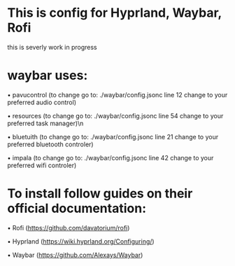 # This is config for Hyprland, Waybar, Rofi
this is severly work in progress


# waybar uses:
  • pavucontrol (to change go to: ./waybar/config.jsonc line 12 change to your preferred audio control)

  • resources (to change go to: ./waybar/config.jsonc line 54 change to your preferred task manager)\n
 
  • bluetuith (to change go to: ./waybar/config.jsonc line 21 change to your preferred bluetooth controler)
 
  • impala (to change go to: ./waybar/config.jsonc line 42 change to your preferred wifi controler)


# To install follow guides on their official documentation:
  • Rofi (https://github.com/davatorium/rofi)
 
  • Hyprland (https://wiki.hyprland.org/Configuring/)
 
  • Waybar (https://github.com/Alexays/Waybar)